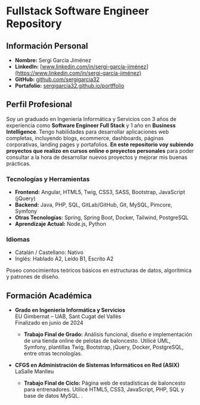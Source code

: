 # Fullstack Software Engineer Repository

## Información Personal

- **Nombre:** Sergi García Jiménez
- **LinkedIn:** [www.linkedin.com/in/sergi-garcía-jiménez](https://www.linkedin.com/in/sergi-garcía-jiménez)
- **GitHub:** [github.com/sergigarcia32](https://github.com/sergigarcia32)
- **Portafolio:** [sergigarcia32.github.io/portffolio](https://sergigarcia32.github.io/portffolio/)

## Perfil Profesional

Soy un graduado en Ingeniería Informática y Servicios con 3 años de experiencia como **Software Engineer Full Stack** y 1 año en **Business Intelligence**. Tengo habilidades para desarrollar aplicaciones web completas, incluyendo blogs, ecommerce, dashboards, páginas corporativas, landing pages y portafolios. **En este repositorio voy subiendo proyectos que realizo en cursos online o proyectos personales** para poder consultar a la hora de desarrollar nuevos proyectos y mejorar mis buenas prácticas.

### Tecnologías y Herramientas

- **Frontend:** Angular, HTML5, Twig, CSS3, SASS, Bootstrap, JavaScript (jQuery)
- **Backend:** Java, PHP, SQL, GitLab/GitHub, Git, MySQL, Pimcore, Symfony
- **Otras Tecnologías:** Spring, Spring Boot, Docker, Tailwind, PostgreSQL
- **Aprendizaje Actual:** Node.js, Python

### Idiomas

- Catalán / Castellano: Nativo
- Inglés: Hablado A2, Leído B1, Escrito A2

Poseo conocimientos teóricos básicos en estructuras de datos, algorítmica y patrones de diseño.

## Formación Académica

- **Grado en Ingeniería Informática y Servicios**  
  EU Gimbernat – UAB, Sant Cugat del Vallès  
  Finalizado en junio de 2024  
  - **Trabajo Final de Grado:** Análisis funcional, diseño e implementación de una tienda online de pelotas de baloncesto. Utilicé UML, Symfony, plantillas Twig, Bootstrap, jQuery, Docker, PostgreSQL, entre otras tecnologías.

- **CFGS en Administración de Sistemas Informáticos en Red (ASIX)**  
  LaSalle Manlleu  
  - **Trabajo Final de Ciclo:** Página web de estadísticas de baloncesto para entrenadores. Utilicé HTML5, CSS3, JavaScript, PHP, SQL y base de datos MySQL.
.

